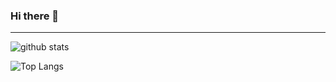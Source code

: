 ### Hi there 👋

<!--
**levongh/levongh** is a ✨ _special_ ✨ repository because its `README.md` (this file) appears on your GitHub profile.

Here are some ideas to get you started:

- 🔭 I’m currently working on ...
- 🌱 I’m currently learning ...
- 👯 I’m looking to collaborate on ...
- 🤔 I’m looking for help with ...
- 💬 Ask me about ...
- 📫 How to reach me: ...
- 😄 Pronouns: ...
- ⚡ Fun fact: ...
-->

---

![github stats](https://github-readme-stats.vercel.app/api?username=levongh&count_private=true&show_icons=true)

![Top Langs](https://github-readme-stats.vercel.app/api/top-langs/?username=levongh&count_private=true&layout=compact)
